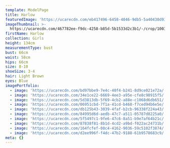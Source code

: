 ```yaml
---
template: ModelPage
title: Harlow
featuredImage: 'https://ucarecdn.com/eb417496-6458-4046-9db5-5a40430d93b8/'
imageThumbnail: >-
  https://ucarecdn.com/467782ee-f9dc-4258-b85d-5b1533d2c3b1/-/crop/1003x1682/647,0/-/preview/
firstName: Harlow
collection: Girls
height: 134cm
measurementType: bust
bust: 66cm
waist: 58cm
hips: 66cm
size: 8-10
shoeSize: 3-4
hair: Light Brown
eyes: Blue
imagePortfolio:
  - image: 'https://ucarecdn.com/bd97bbe9-7e4c-40f4-b241-8d9ce021e72a/'
  - image: 'https://ucarecdn.com/34e1ce22-6669-4ee3-a95e-cfe8c98915f5/'
  - image: 'https://ucarecdn.com/5d3813db-5f69-4cb2-a88e-c1068d6db651/'
  - image: 'https://ucarecdn.com/06951cbd-7f1a-41cd-b468-f7ced94b6e5e/'
  - image: 'https://ucarecdn.com/db125b43-3039-4faf-b2cb-96338f224a43/'
  - image: 'https://ucarecdn.com/84995d6d-aedb-47c7-a511-05787d8225a0/'
  - image: 'https://ucarecdn.com/5f5497c1-9fe6-47c6-8a51-b9e7af64b21c/'
  - image: 'https://ucarecdn.com/87838f81-8b1d-4cd2-a9bd-f022ac24731b/'
  - image: 'https://ucarecdn.com/164fcfef-08c4-4162-9036-59c5102f3874/'
  - image: 'https://ucarecdn.com/d2ee996f-f4dc-47b2-9188-61b9578683c9/'
meta: {}
---
```


